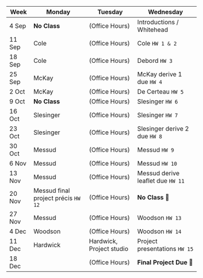 | Week | Monday | Tuesday | Wednesday |
-------| ------ | --------- | -------- |
4 Sep | **No Class** | (Office Hours) | Introductions / Whitehead |
11 Sep | Cole | (Office Hours) | Cole `HW 1 & 2`|
18 Sep | Cole | (Office Hours) | Debord `HW 3`|
25 Sep | McKay | (Office Hours) | McKay derive 1 due `HW 4`| 
2 Oct | McKay | (Office Hours) | De Certeau `HW 5`|
9 Oct | **No Class** | (Office Hours) | Slesinger `HW 6`|
16 Oct | Slesinger | (Office Hours) | Slesinger `HW 7`|
23 Oct | Slesinger | (Office Hours) | Slesinger derive 2 due `HW 8`|
30 Oct | Messud | (Office Hours) | Messud `HW 9`|
6 Nov | Messud | (Office Hours) | Messud `HW 10`|
13 Nov | Messud | (Office Hours) | Messud derive leaflet due `HW 11`|
20 Nov | Messud final project précis `HW 12`| (Office Hours) | **No Class** 🦃|
27 Nov | Messud | (Office Hours) | Woodson `HW 13` |
4 Dec | Woodson | (Office Hours) | Woodson `HW 14`|
11 Dec |Hardwick  | Hardwick, Project studio | Project presentations `HW 15`|
18 Dec | | (Office Hours) | **Final Project Due**  🎉|


